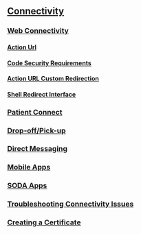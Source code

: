 ## [Connectivity](connectivity.md)
### [Web Connectivity](web-connectivity.md)
#### [Action Url](action-url.md)
#### [Code Security Requirements](code-security-requirements.md)
#### [Action URL Custom Redirection](action-url-custom-redirection.md)
#### [Shell Redirect Interface](shell-redirect-interface.md)
### [Patient Connect](patient-connect.md)
### [Drop-off/Pick-up](dopu.md)
### [Direct Messaging](direct-messaging.md)
### [Mobile Apps](mobile-devices.md)
### [SODA Apps](soda-walkthrough.md)
### [Troubleshooting Connectivity Issues](connection-troubleshooting.md)
### [Creating a Certificate](creating-key-pairs.md)
